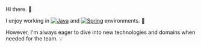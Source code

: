 Hi there. 👋

I enjoy working in [![Java](https://img.shields.io/badge/-Java-007396?style=plastic&logo=Java&logoColor=white)](https://www.java.com/) and [![Spring](https://img.shields.io/badge/-Spring-74C651?style=plastic&logo=Spring&logoColor=white)](https://spring.io/) environments.  🚀

However, I'm always eager to dive into new technologies and domains when needed for the team. 💡
